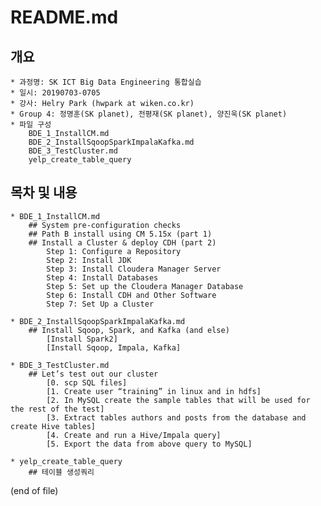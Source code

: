 # README.md

## 개요 
    * 과정명: SK ICT Big Data Engineering 통합실습  
    * 일시: 20190703-0705
    * 강사: Helry Park (hwpark at wiken.co.kr) 
    * Group 4: 정명훈(SK planet), 전평재(SK planet), 양진욱(SK planet)
    * 파일 구성
        BDE_1_InstallCM.md
        BDE_2_InstallSqoopSparkImpalaKafka.md
        BDE_3_TestCluster.md
        yelp_create_table_query
        
    
## 목차 및 내용  
    * BDE_1_InstallCM.md
        ## System pre-configuration checks
        ## Path B install using CM 5.15x (part 1)
        ## Install a Cluster & deploy CDH (part 2)
            Step 1: Configure a Repository
            Step 2: Install JDK
            Step 3: Install Cloudera Manager Server
            Step 4: Install Databases
            Step 5: Set up the Cloudera Manager Database
            Step 6: Install CDH and Other Software
            Step 7: Set Up a Cluster

    * BDE_2_InstallSqoopSparkImpalaKafka.md
        ## Install Sqoop, Spark, and Kafka (and else)
            [Install Spark2]
            [Install Sqoop, Impala, Kafka]

    * BDE_3_TestCluster.md
        ## Let’s test out our cluster 
            [0. scp SQL files]
            [1. Create user “training” in linux and in hdfs]
            [2. In MySQL create the sample tables that will be used for the rest of the test]
            [3. Extract tables authors and posts from the database and create Hive tables]
            [4. Create and run a Hive/Impala query]
            [5. Export the data from above query to MySQL]

    * yelp_create_table_query
        ## 테이블 생성쿼리
        
        
 (end of file) 

